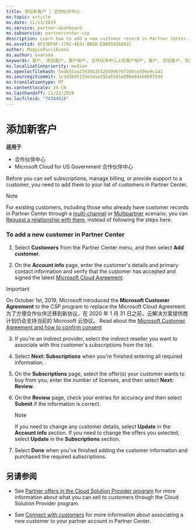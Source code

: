 ```yaml
---
title: 添加新客户 | 合作伙伴中心
ms.topic: article
ms.date: 11/13/2019
ms.service: partner-dashboard
ms.subservice: partnercenter-csp
description: Learn how to add a new customer record in Partner Center. Then, you can sell the customer subscriptions, manage billing, or provide customer support.
ms.assetid: 4F53DFAF-1792-4E91-BBEB-E9A65026A81C
author: MaggiePucciEvans
ms.author: evansma
keywords: 客户, 添加客户, 客户帐户, 合作伙伴中心上的客户帐户, 客户, 添加客户, 创建客户帐户
ms.localizationpriority: medium
ms.openlocfilehash: 5eab35aa23934b35320d9067bf305ce306e9c141
ms.sourcegitcommit: 1c3d3b95135e1daad5ba5585a090e84ab0b97594
ms.translationtype: MT
ms.contentlocale: zh-CN
ms.lasthandoff: 11/22/2019
ms.locfileid: "74384618"
---
```

# <a name="add-a-new-customer"></a>添加新客户

**适用于**

-  合作伙伴中心
-  Microsoft Cloud for US Government 合作伙伴中心

Before you can sell subscriptions, manage billing, or provide support to a customer, you need to add them to your list of customers in Partner  Center.

>[!NOTE]
>For existing customers, including those who already have customer records in Partner Center through a [multi-channel](multichannel.md) or [Multipartner](multipartner.md) scenario, you can [Request a relationship with them](request-a-relationship-with-a-customer.md), instead of following the steps here.

### <a name="to-add-a-new-customer-in-partner-center"></a>To add a new customer in Partner Center

1. Select **Customers** from the Partner Center menu, and then select **Add customer**.

2. On the **Account info** page, enter the customer's details and primary contact information and verify that the customer has accepted and signed the latest [Microsoft Cloud Agreement](agreements.md).

>[!IMPORTANT] 
> On October 1st, 2019, Microsoft introduced the **Microsoft Customer Agreement** to the CSP program to replace the Microsoft Cloud Agreement. 为了方便合作伙伴迁移到新协议，在 2020 年 1 月 31 日之前，云解决方案提供商计划仍会支持当前的 Microsoft 云协议。 Read about the [Microsoft Customer Agreement and how to confirm consent](confirm-customer-agreement.md)
  
3. If you're an indirect provider, select the indirect reseller you want to associate with this customer's subscriptions from the list.

4. Select **Next: Subscriptions** when you're finished entering all required information.

5. On the **Subscriptions** page, select the offer(s) your customer wants to buy from you, enter the number of licenses, and then select **Next: Review**.

6. On the **Review** page, check your entries for accuracy and then select **Submit** if the information is correct.

    >[!NOTE]
    >If you need to change any customer details, select **Update** in the **Account info** section. If you need to change the offers you selected, select **Update** in the **Subscriptions** section.

7. Select **Done** when you've finished adding the customer information and purchased the required subscriptions.

## <a name="see-also"></a>另请参阅

- See [Partner offers in the Cloud Solution Provider program](csp-offers.md) for more information about what you can sell to customers through the Cloud Solution Provider program.

- See [Connect with customers](customer-accounts.md) for more information about associating a new customer to your partner account in Partner Center.